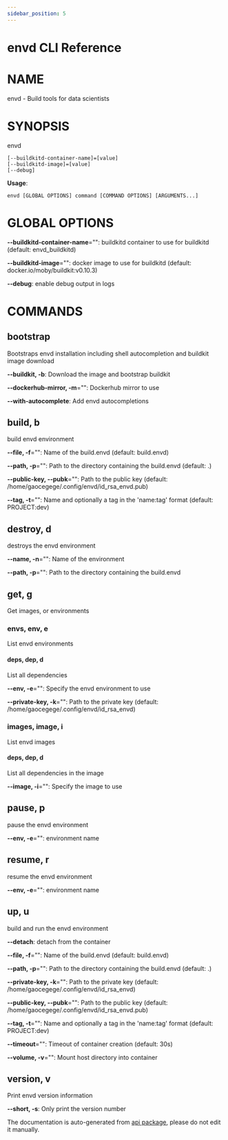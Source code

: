 ```yaml
---
sidebar_position: 5
---
```


# envd CLI Reference

# NAME

envd - Build tools for data scientists

# SYNOPSIS

envd

```
[--buildkitd-container-name]=[value]
[--buildkitd-image]=[value]
[--debug]
```

**Usage**:

```
envd [GLOBAL OPTIONS] command [COMMAND OPTIONS] [ARGUMENTS...]
```

# GLOBAL OPTIONS

**--buildkitd-container-name**="": buildkitd container to use for buildkitd (default: envd_buildkitd)

**--buildkitd-image**="": docker image to use for buildkitd (default: docker.io/moby/buildkit:v0.10.3)

**--debug**: enable debug output in logs


# COMMANDS

## bootstrap

Bootstraps envd installation including shell autocompletion and buildkit image download

**--buildkit, -b**: Download the image and bootstrap buildkit

**--dockerhub-mirror, -m**="": Dockerhub mirror to use

**--with-autocomplete**: Add envd autocompletions

## build, b

build envd environment

**--file, -f**="": Name of the build.envd (default: build.envd)

**--path, -p**="": Path to the directory containing the build.envd (default: .)

**--public-key, --pubk**="": Path to the public key (default: /home/gaocegege/.config/envd/id_rsa_envd.pub)

**--tag, -t**="": Name and optionally a tag in the 'name:tag' format (default: PROJECT:dev)

## destroy, d

destroys the envd environment

**--name, -n**="": Name of the environment

**--path, -p**="": Path to the directory containing the build.envd

## get, g

Get images, or environments

### envs, env, e

List envd environments

#### deps, dep, d

List all dependencies

**--env, -e**="": Specify the envd environment to use

**--private-key, -k**="": Path to the private key (default: /home/gaocegege/.config/envd/id_rsa_envd)

### images, image, i

List envd images

#### deps, dep, d

List all dependencies in the image

**--image, -i**="": Specify the image to use

## pause, p

pause the envd environment

**--env, -e**="": environment name

## resume, r

resume the envd environment

**--env, -e**="": environment name

## up, u

build and run the envd environment

**--detach**: detach from the container

**--file, -f**="": Name of the build.envd (default: build.envd)

**--path, -p**="": Path to the directory containing the build.envd (default: .)

**--private-key, -k**="": Path to the private key (default: /home/gaocegege/.config/envd/id_rsa_envd)

**--public-key, --pubk**="": Path to the public key (default: /home/gaocegege/.config/envd/id_rsa_envd.pub)

**--tag, -t**="": Name and optionally a tag in the 'name:tag' format (default: PROJECT:dev)

**--timeout**="": Timeout of container creation (default: 30s)

**--volume, -v**="": Mount host directory into container

## version, v

Print envd version information

**--short, -s**: Only print the version number

The documentation is auto-generated from [api package](https://github.com/tensorchord/envd/tree/main/envd/api), please do not edit it manually.
